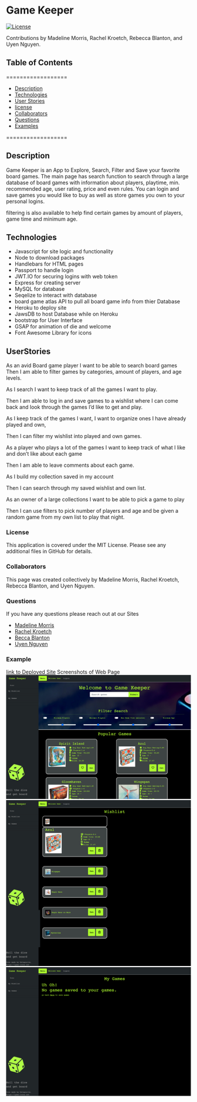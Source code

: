 # Game Keeper
[![License](https://img.shields.io/badge/License-MIT-yellow.svg)](https://opensource.org/licenses/MIT)

Contributions by Madeline Morris, Rachel Kroetch, Rebecca Blanton, and Uyen Nguyen.
    
## Table of Contents
==================
* [Description](#Description)
* [Technologies](#Technologies) 
* [User Stories](#UserStories)
* [license](#license) 
* [Collaborators](#Collaborators)
* [Questions](#Questions)
* [Examples](#Examples)

==================
    
## Description

Game Keeper is an App to Explore, Search, Filter and Save your favorite board games. The main page has search function to search through a large database of board games with information about players, playtime, min. recommended age, user rating, price and even rules. You can login and save games you would like to buy as well as store games you own to your personal logins. 

filtering is also available to help find certain games by amount of players, game time and minimum age.
## Technologies

* Javascript for site logic and functionality
* Node to download packages
* Handlebars for HTML pages
* Passport to handle login
* JWT.IO for securing logins with web token
* Express for creating server
* MySQL for database 
* Seqelize to interact with database 
* board game atlas API to pull all board game info from thier Database
* Heroku to deploy site
* JawsDB to host Database while on Heroku
* bootstrap for User Interface
* GSAP for animation of die and welcome
* Font Awesome Library for icons

    
## UserStories
As an avid Board game player I want to be able to search board games Then I am able to filter games by categories, amount of players, and age levels.

As I search I want to keep track of all the games I want to play.

Then I am able to log in and save games to a wishlist where I can come back and look through the games I’d like to get and play.

As I keep track of the games I want, I want to organize ones I have already played and own,

Then I can filter my wishlist into played and own games.

As a player who plays a lot of the games I want to keep track of what I like and don’t like about each game

Then I am able to leave comments about each game.

As I build my collection saved in my account

Then I can search through my saved wishlist and own list.

As an owner of a large collections I want to be able to pick a game to play

Then I can use filters to pick number of players and age and be given a random game from my own list to play that night.
### License

This application is covered under the MIT License. Please see any additional files in GitHub for details.
### Collaborators

This page was created collectively by Madeline Morris, Rachel Kroetch, Rebecca Blanton, and Uyen Nguyen.
### Questions

If you have any questions please reach out at our Sites
* [Madeline Morris](https://github.com/madehopemorr)
* [Rachel Kroetch](https://github.com/rekroetch)
* [Becca Blanton](https://github.com/BeccaBlanton)
* [Uyen Nguyen](https://github.com/uyennguyen30696)


### Example
[link to Deployed Site](https://sleepy-escarpment-46328.herokuapp.com/)
Screenshots of Web Page
![img of Member page](./public/img/gamekeepermembers.png)
![img of Wishlist Page](./public/img/gamekeeperwishlist.png)
![img of empty mygames Page](./public/img/gamekeepernogames.png)
